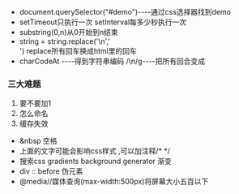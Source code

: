 *   document.querySelector("#demo")----通过css选择器找到demo
*   setTimeout只执行一次 setInterval每多少秒执行一次
*   substring(0,n)从0开始到n结束
*   string = string.replace('\n','<br>') replace所有回车换成html里的回车
*   charCodeAt ----得到字符串编码   /\n/g----把所有回合变成

### 三大难题
1. 要不要加1
2. 怎么命名
3. 缓存失效

* &nbsp 空格 
* 上面的文字可能会影响css样式 ,可以加注释/* */ 
* 搜索css gradients background generator 渐变
* div :: before 伪元素
* @media//媒体查询(max-width:500px)将屏幕大小五百以下